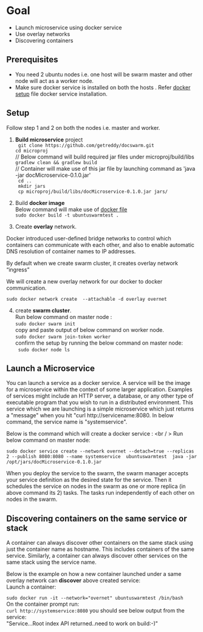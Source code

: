 # Goal
- Launch microservice using docker service 
- Use overlay networks
- Discovering containers 

## Prerequisites
- You need 2 ubuntu nodes i.e. one host will be swarm master and other node will act as a worker node. 
- Make sure docker service is installed on both the hosts . Refer [docker setup](dockerSetup.sh) file docker service installation.


## Setup

Follow step 1 and 2 on both the nodes i.e. master and worker. 

1) **Build microservice** project <br/>
` git clone https://github.com/getreddy/docswarm.git` <br/>
`cd microproj` <br />
// Below command will build required jar files under microproj/build/libs <br />
`gradlew clean && gradlew build` <br />
// Container will make use of this jar file by launching command as 'java -jar docMicroservice-0.1.0.jar'<br />
` cd ..` <br/>
` mkdir jars` <br/>
` cp microproj/build/libs/docMicroservice-0.1.0.jar jars/` <br/>

2) Build **docker image** <br/>
 Below command will make use of [docker file](Dockerfile) <br/>
`sudo docker build -t ubuntuswarmtest .`



3) Create **overlay** network. 
  
  Docker introduced user-defined bridge networks to control which containers can communicate with each other, and also to   enable automatic DNS resolution of container names to IP addresses. 
  
  By default when we create swarm cluster, it creates overlay network “ingress” 
  
  We will create a new overlay network for our docker to docker communication. 
  
  `sudo docker network create  --attachable -d overlay overnet`
  
 4) create **swarm cluster**. <br/>
Run below command on master node : <br/>
`sudo docker swarm init` <br/>
copy and paste output of below command on worker node. <br/>
`sudo docker swarm join-token worker` <br/>
confirm the setup by running the below command on master node: <br/>
` sudo docker node ls` <br/> 


## Launch a Microservice

You can launch a service as a docker service. A service will be the image for a microservice within the context of some larger application. Examples of services might include an HTTP server, a database, or any other type of executable program that you wish to run in a distributed environment. This service which we are launching is a simple microservice which just returns a "message" when you hit "curl http://servicename:8080. In below command, the service name is "systemservice".

Below is the command which will create a docker service : <br / >
Run below command on master node: <br/>

`sudo docker service create --network overnet --detach=true --replicas 2 --publish 8080:8080 --name systemservice  ubuntuswarmtest  java -jar /opt/jars/docMicroservice-0.1.0.jar` <br/>

When you deploy the service to the swarm, the swarm manager accepts your service definition as the desired state for the service. Then it schedules the service on nodes in the swarm as one or more replica (in above command its 2) tasks. The tasks run independently of each other on nodes in the swarm.  <br/>

## Discovering containers on the same service or stack

A container can always discover other containers on the same stack using just the container name as hostname. This includes containers of the same service. Similarly, a container can always discover other services on the same stack using the service name. <br/>

Below is the example on how a new container launched under a same overlay network can **discover** above created service: <br/>
Launch a container: <br/>

`sudo docker run -it --network="overnet" ubuntuswarmtest /bin/bash` <br/>
On the container prompt run: <br/>
`curl http://systemservice:8080` you should see below output from the service: <br/>
"Service...Root index API returned..need to work on build:-)"  <br/>









